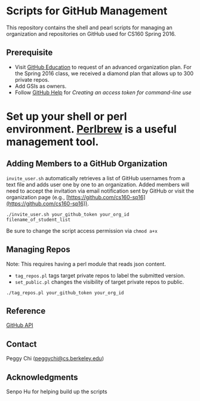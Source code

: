 # Scripts for GitHub Management

This repository contains the shell and pearl scripts for managing an organization and repositories on GitHub used for CS160 Spring 2016.

## Prerequisite

* Visit [GitHub Education](https://education.github.com/) to request of an advanced organization plan. For the Spring 2016 class, we received a diamond plan that allows up to 300 private repos.
* Add GSIs as owners.
* Follow [GitHub Help](https://help.github.com/articles/creating-an-access-token-for-command-line-use/) for _Creating an access token for command-line use_
# Set up your shell or perl environment. [Perlbrew](http://perlbrew.pl/) is a useful management tool.

## Adding Members to a GitHub Organization

`invite_user.sh` automatically retrieves a list of GitHub usernames from a text file and adds user one by one to an organization. Added members will need to accept the invitation via email notification sent by GitHub or visit the organization page (e.g., [https://github.com/cs160-sp16](https://github.com/cs160-sp16)).

```
./invite_user.sh your_github_token your_org_id filename_of_student_list
```

Be sure to change the script access permission via `chmod a+x`

## Managing Repos

Note: This requires having a perl module that reads json content.

* `tag_repos.pl` tags target private repos to label the submitted version.
* `set_public.pl` changes the visibility of target private repos to public.

```
./tag_repos.pl your_github_token your_org_id
```

## Reference

[GitHub API](https://developer.github.com/v3/)

## Contact

Peggy Chi (peggychi@cs.berkeley.edu)

## Acknowledgments

Senpo Hu for helping build up the scripts
